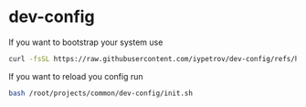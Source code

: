 # dev-config

If you want to bootstrap your system use
```bash
curl -fsSL https://raw.githubusercontent.com/iypetrov/dev-config/refs/heads/main/init.sh | bash
```

If you want to reload you config run
```bash
bash /root/projects/common/dev-config/init.sh
```
